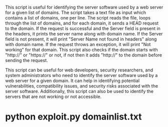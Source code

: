 This script is useful for identifying the server software used by a web server for a given list of domains. The script takes a text file as input which contains a list of domains, one per line. The script reads the file, loops through the list of domains, and for each domain, it sends a HEAD request to the domain. If the request is successful and the Server field is present in the headers, it prints the server name along with domain name. If the Server field is not present, it will print "Server Name not found in headers" along with domain name. If the request throws an exception, it will print "Not working" for that domain.
This script also checks if the domain starts with "http://" or "https://" or not, if not then it adds "http://" to the domain before sending the request.

This script can be useful for web developers, security researchers, and system administrators who need to identify the server software used by a web server for a given domain. It can help in identifying potential vulnerabilities, compatibility issues, and security risks associated with the server software. Additionally, this script can also be used to identify the servers that are not working or not accessible.

# python exploit.py domainlist.txt
